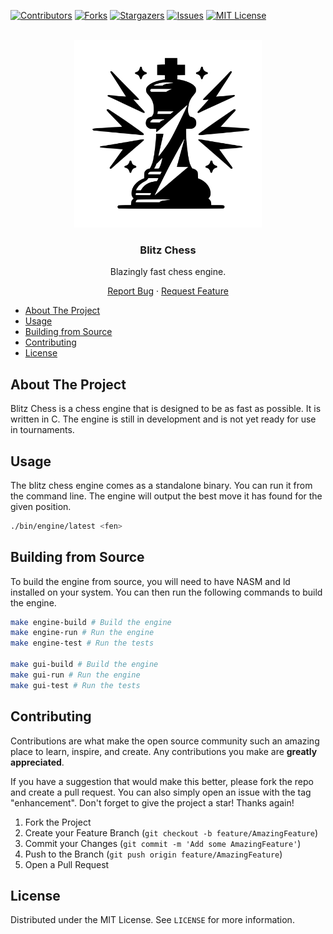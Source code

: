[![Contributors][contributors-shield]][contributors-url]
[![Forks][forks-shield]][forks-url]
[![Stargazers][stars-shield]][stars-url]
[![Issues][issues-shield]][issues-url]
[![MIT License][license-shield]][license-url]

<br />
<div align="center">
<picture>
<source srcset="images/logo-white.svg" media="(prefers-color-scheme: dark)">
<img src="images/logo.svg" width="300">
</picture>

<h3 align="center">Blitz Chess</h3>
<p align="center">Blazingly fast chess engine.</p>

  <p align="center">
    <a href="https://github.com/7yrix/blitz-chess/issues">Report Bug</a>
    ·
    <a href="https://github.com/7yrix/blitz-chess/issues">Request Feature</a>
  </p>
</div>

- [About The Project](#about-the-project)
- [Usage](#usage)
- [Building from Source](#building-from-source)
- [Contributing](#contributing)
- [License](#license)


## About The Project

Blitz Chess is a chess engine that is designed to be as fast as possible. It is written in C. The engine is still in development and is not yet ready for use in tournaments.


## Usage

The blitz chess engine comes as a standalone binary. You can run it from the command line. The engine will output the best move it has found for the given position.

```sh
./bin/engine/latest <fen>
```

## Building from Source

To build the engine from source, you will need to have NASM and ld installed on your system. You can then run the following commands to build the engine.

```sh
make engine-build # Build the engine
make engine-run # Run the engine
make engine-test # Run the tests

make gui-build # Build the engine
make gui-run # Run the engine
make gui-test # Run the tests
```

## Contributing

Contributions are what make the open source community such an amazing place to learn, inspire, and create. Any contributions you make are **greatly appreciated**.

If you have a suggestion that would make this better, please fork the repo and create a pull request. You can also simply open an issue with the tag "enhancement".
Don't forget to give the project a star! Thanks again!

1. Fork the Project
2. Create your Feature Branch (`git checkout -b feature/AmazingFeature`)
3. Commit your Changes (`git commit -m 'Add some AmazingFeature'`)
4. Push to the Branch (`git push origin feature/AmazingFeature`)
5. Open a Pull Request

## License

Distributed under the MIT License. See `LICENSE` for more information.


[contributors-shield]: https://img.shields.io/github/contributors/7yrix/blitz-chess.svg?style=for-the-badge
[contributors-url]: https://github.com/7yrix/blitz-chess/graphs/contributors
[forks-shield]: https://img.shields.io/github/forks/7yrix/blitz-chess.svg?style=for-the-badge
[forks-url]: https://github.com/7yrix/blitz-chess/network/members
[stars-shield]: https://img.shields.io/github/stars/7yrix/blitz-chess.svg?style=for-the-badge
[stars-url]: https://github.com/7yrix/blitz-chess/stargazers
[issues-shield]: https://img.shields.io/github/issues/7yrix/blitz-chess.svg?style=for-the-badge
[issues-url]: https://github.com/7yrix/blitz-chess/issues
[license-shield]: https://img.shields.io/github/license/7yrix/blitz-chess.svg?style=for-the-badge
[license-url]: https://github.com/7yrix/blitz-chess/blob/master/LICENSE.txt